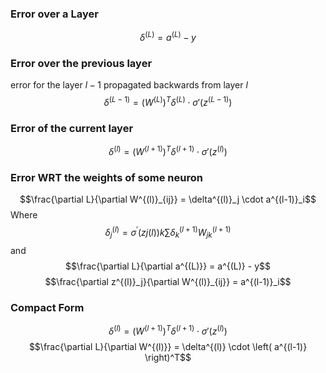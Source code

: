 ### Error over a Layer
$$\delta^{(L)} = a^{(L)} - y$$
### Error over the previous layer 
error for the layer $l-1$ propagated backwards from layer $l$
$$\delta^{(L-1)} = \left( W^{(L)} \right)^T \delta^{(L)} \cdot \sigma'(z^{(L-1)})$$
### Error of the current layer 
$$\delta^{(l)} = \left( W^{(l+1)} \right)^T \delta^{(l+1)} \cdot \sigma'(z^{(l)})$$
### Error WRT the weights of some neuron 
$$\frac{\partial L}{\partial W^{(l)}_{ij}} = \delta^{(l)}_j \cdot a^{(l-1)}_i$$
Where 
$$δ_j^{(l)}​=σ^{'}(zj(l)​)k∑​δ_k^{(l+1)}​W_{jk}^{(l+1)}$$
and 
$$\frac{\partial L}{\partial a^{(L)}} = a^{(L)} - y$$
$$\frac{\partial z^{(l)}_j}{\partial W^{(l)}_{ij}} = a^{(l-1)}_i$$

### Compact Form 
$$\delta^{(l)} = \left( W^{(l+1)} \right)^T \delta^{(l+1)} \cdot \sigma'(z^{(l)})$$
$$\frac{\partial L}{\partial W^{(l)}} = \delta^{(l)} \cdot \left( a^{(l-1)} \right)^T$$


# 
